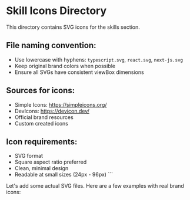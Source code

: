 # Skill Icons Directory

This directory contains SVG icons for the skills section.

## File naming convention:
- Use lowercase with hyphens: `typescript.svg`, `react.svg`, `next-js.svg`
- Keep original brand colors when possible
- Ensure all SVGs have consistent viewBox dimensions

## Sources for icons:
- Simple Icons: https://simpleicons.org/
- DevIcons: https://devicon.dev/
- Official brand resources
- Custom created icons

## Icon requirements:
- SVG format
- Square aspect ratio preferred
- Clean, minimal design
- Readable at small sizes (24px - 96px)
\`\`\`

Let's add some actual SVG files. Here are a few examples with real brand icons:
